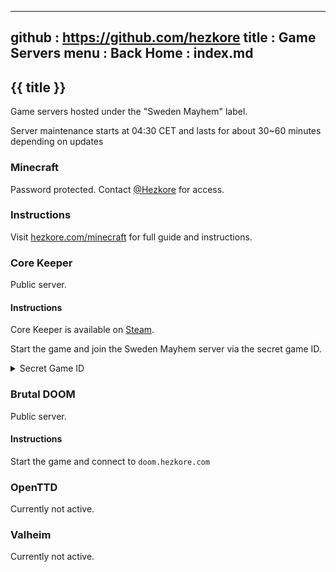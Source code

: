 -----------------------------------------------------------------------------
github  : https://github.com/hezkore
title   : Game Servers
menu    :
  Back Home  : index.md
-----------------------------------------------------------------------------

## {{ title }} 
Game servers hosted under the "Sweden Mayhem" label.

Server maintenance starts at 04:30 CET and lasts for about 30~60 minutes depending on updates

### Minecraft
Password protected. Contact [@Hezkore](https://hezkore.t.me/) for access.

### Instructions
Visit [hezkore.com/minecraft](https://hezkore.com/minecraft) for full guide and instructions.

### Core Keeper
Public server.

#### Instructions
Core Keeper is available on [Steam](https://store.steampowered.com/app/1621690/Core_Keeper/).

Start the game and join the Sweden Mayhem server via the secret game ID.

<details>
  <summary>Secret Game ID</summary>

  `kNQkUVm5ebdunTfeAwzuaXR7HtCG`
</details>

### Brutal DOOM
Public server.

#### Instructions
Start the game and connect to `doom.hezkore.com`

### OpenTTD
Currently not active.

### Valheim
Currently not active.